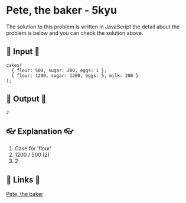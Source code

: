 # Pete, the baker - 5kyu

The solution to this problem is written in JavaScript the detail about the problem is below and you can check the solution above.

## 🥚 Input 🥚

```
cakes(
  { flour: 500, sugar: 200, eggs: 1 },
  { flour: 1200, sugar: 1200, eggs: 5, milk: 200 }
);
```

## 🐣 Output 🐣

```
2
```

## 👓 Explanation 👓

1. Case for 'flour'
2. 1200 / 500 (2)
3. 2

## 🔗 Links 🔗

[Pete, the baker](https://www.codewars.com/kata/pete-the-baker/train/javascript)
